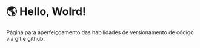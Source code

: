 ﻿# 🌎 Hello, Wolrd! 
Página para aperfeiçoamento das habilidades de versionamento de código via git e github.
